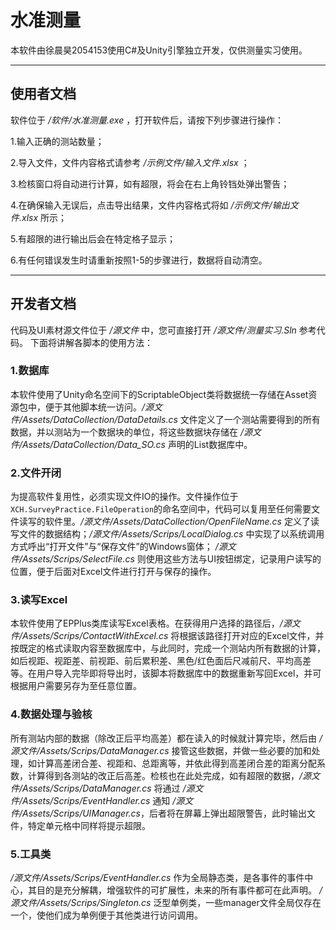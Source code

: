 # 水准测量
  本软件由徐晨昊2054153使用C#及Unity引擎独立开发，仅供测量实习使用。
  
-----

## 使用者文档
  软件位于 */软件/水准测量.exe* ，打开软件后，请按下列步骤进行操作：
  
1.输入正确的测站数量；

2.导入文件，文件内容格式请参考 */示例文件/输入文件.xlsx* ；

3.检核窗口将自动进行计算，如有超限，将会在右上角铃铛处弹出警告；

4.在确保输入无误后，点击导出结果，文件内容格式将如 */示例文件/输出文件.xlsx* 所示；

5.有超限的进行输出后会在特定格子显示；

6.有任何错误发生时请重新按照1-5的步骤进行，数据将自动清空。

-----

## 开发者文档
代码及UI素材源文件位于 */源文件* 中，您可直接打开 */源文件/测量实习.Sln* 参考代码。
下面将讲解各脚本的使用方法：

### 1.数据库
  本软件使用了Unity命名空间下的ScriptableObject类将数据统一存储在Asset资源包中，便于其他脚本统一访问。*/源文件/Assets/DataCollection/DataDetails.cs* 文件定义了一个测站需要得到的所有数据，并以测站为一个数据块的单位，将这些数据块存储在 */源文件/Assets/DataCollection/Data_SO.cs* 声明的List数据库中。

### 2.文件开闭
  为提高软件复用性，必须实现文件IO的操作。文件操作位于`XCH.SurveyPractice.FileOperation`的命名空间中，代码可以复用至任何需要文件读写的软件里。*/源文件/Assets/DataCollection/OpenFileName.cs* 定义了读写文件的数据结构；*/源文件/Assets/Scrips/LocalDialog.cs* 中实现了以系统调用方式呼出“打开文件”与“保存文件”的Windows窗体； */源文件/Assets/Scrips/SelectFile.cs* 则使用这些方法与UI按钮绑定，记录用户读写的位置，便于后面对Excel文件进行打开与保存的操作。
  
### 3.读写Excel
  本软件使用了EPPlus类库读写Excel表格。在获得用户选择的路径后，*/源文件/Assets/Scrips/ContactWithExcel.cs* 将根据该路径打开对应的Excel文件，并按既定的格式读取内容至数据库中，与此同时，完成一个测站内所有数据的计算，如后视距、视距差、前视距、前后累积差、黑色/红色面后尺减前尺、平均高差等。在用户导入完毕即将导出时，该脚本将数据库中的数据重新写回Excel，并可根据用户需要另存为至任意位置。
  
### 4.数据处理与验核
  所有测站内部的数据（除改正后平均高差）都在读入的时候就计算完毕，然后由 */源文件/Assets/Scrips/DataManager.cs* 接管这些数据，并做一些必要的加和处理，如计算高差闭合差、视距和、总距离等，并依此得到高差闭合差的距离分配系数，计算得到各测站的改正后高差。检核也在此处完成，如有超限的数据，*/源文件/Assets/Scrips/DataManager.cs* 将通过 */源文件/Assets/Scrips/EventHandler.cs* 通知 */源文件/Assets/Scrips/UIManager.cs*，后者将在屏幕上弹出超限警告，此时输出文件，特定单元格中同样将提示超限。
  
### 5.工具类
  */源文件/Assets/Scrips/EventHandler.cs* 作为全局静态类，是各事件的事件中心，其目的是充分解耦，增强软件的可扩展性，未来的所有事件都可在此声明。
  */源文件/Assets/Scrips/Singleton.cs* 泛型单例类，一些manager文件全局仅存在一个，使他们成为单例便于其他类进行访问调用。

